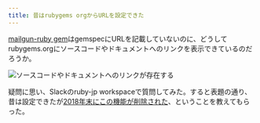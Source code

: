 ```yaml
---
title: 昔はrubygems orgからURLを設定できた
---
```

[mailgun-ruby gem](https://rubygems.org/gems/mailgun-ruby)はgemspecにURLを記載していないのに、どうしてrubygems.orgにソースコードやドキュメントへのリンクを表示できているのだろうか。

![](https://lh4.googleusercontent.com/crbRsxws1CJicnwZUOFVp5UBSn5X3tJrq-Jfw0Rw4X0yZmJ6loXEAsJWhHsxttDFInfk4LhbdaTUTZIAMWEAVUjItUCHgCV6TDx6mA8bnClwHdus_S8MCnVOFyZh3eloSPpX9w96Z3aSAbk69Li1HZI1NhBbc929b7mH8cjvi68_K9r_NJiuxxWn "ソースコードやドキュメントへのリンクが存在する")

疑問に思い、Slackのruby-jp workspaceで質問してみた。すると表題の通り、昔は設定できたが[2018年末にこの機能が削除された](https://github.com/rubygems/rubygems.org/pull/1815)、ということを教えてもらった。
